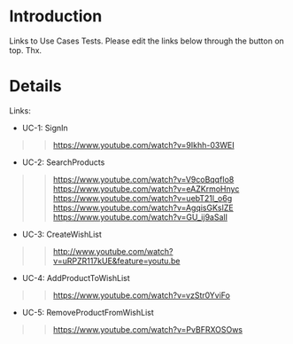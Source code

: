 # Introduction #

Links to Use Cases Tests.
Please edit the links below through the button on top.
Thx.


# Details #

Links:
  * UC-1: SignIn
> > https://www.youtube.com/watch?v=9Ikhh-03WEI

  * UC-2: SearchProducts
> > https://www.youtube.com/watch?v=V9coBqqfIo8
> > https://www.youtube.com/watch?v=eAZKrmoHnyc
> > https://www.youtube.com/watch?v=uebT21l_o6g
> > https://www.youtube.com/watch?v=AgqisGKsIZE
> > https://www.youtube.com/watch?v=GU_ij9aSalI

  * UC-3: CreateWishList
> > http://www.youtube.com/watch?v=uRPZR117kUE&feature=youtu.be

  * UC-4: AddProductToWishList
> > https://www.youtube.com/watch?v=vzStr0YviFo

  * UC-5: RemoveProductFromWishList
> > https://www.youtube.com/watch?v=PvBFRXOSOws
